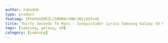 ```yaml
---
author: tokodab
type: product
featimg: 1PhkhHiD9EZLJ2HDM4rYdNrJN1j6CPvnE
title: Thirty Seconds To Mars - Conquistador Lyrics Samsung Galaxy S9 Case
tags: [samsung, galaxy, s9]
category: [samsung]
---
```

